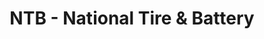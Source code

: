 ---
title: "NTB - National Tire & Battery"
url: /katy/ntb-national-tire-and-battery/
shop: tyres
---